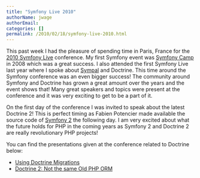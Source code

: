 ```yaml
---
title: "Symfony Live 2010"
authorName: jwage
authorEmail:
categories: []
permalink: /2010/02/18/symfony-live-2010.html
---
```

This past week I had the pleasure of spending time in Paris, France for
the [2010 Symfony Live](http://www.symfony-live.com) conference. My
first Symfony event was [Symfony Camp](http://www.symfonycamp.com) in
2008 which was a great success. I also attended the first Symfony Live
last year where I spoke about [Sympal](http://www.sympalphp.org) and
Doctrine. This time around the Symfony conference was an even bigger
success! The community around Symfony and Doctrine has grown a great
amount over the years and the event shows that! Many great speakers and
topics were present at the conference and it was very exciting to get to
be a part of it.

On the first day of the conference I was invited to speak about the
latest Doctrine 2! This is perfect timing as Fabien Potencier made
available the source code of [Symfony
2](http://www.symfony-reloaded.org) the following day. I am very excited
about what the future holds for PHP in the coming years as Symfony 2 and
Doctrine 2 are really revolutionary PHP projects!

You can find the presentations given at the conference related to
Doctrine below:

-   [Using Doctrine
    Migrations](http://www.slideshare.net/denderello/symfony-live-2010-using-doctrine-migrations)
-   [Doctrine 2: Not the same Old PHP
    ORM](http://www.slideshare.net/jwage/doctrine-2-not-the-same-old-php-orm)

